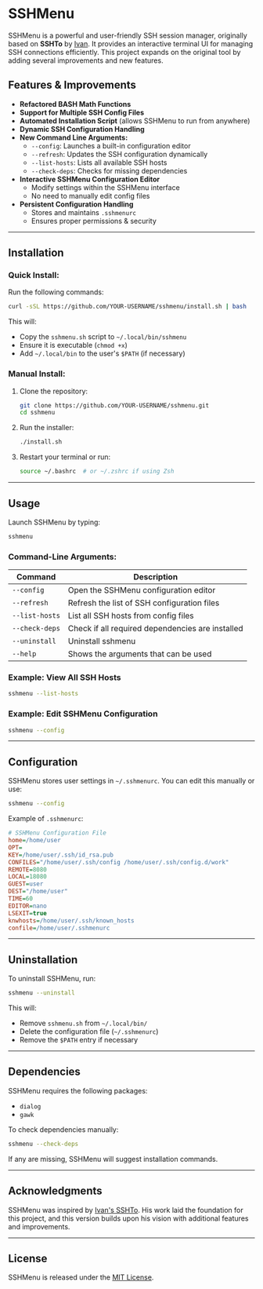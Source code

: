 # SSHMenu

SSHMenu is a powerful and user-friendly SSH session manager, originally based on **SSHTo** by [Ivan](https://github.com/vaniacer/sshto). It provides an interactive terminal UI for managing SSH connections efficiently. This project expands on the original tool by adding several improvements and new features.

## Features & Improvements

- **Refactored BASH Math Functions**
- **Support for Multiple SSH Config Files**
- **Automated Installation Script** (allows SSHMenu to run from anywhere)
- **Dynamic SSH Configuration Handling**
- **New Command Line Arguments:**
  - `--config`: Launches a built-in configuration editor
  - `--refresh`: Updates the SSH configuration dynamically
  - `--list-hosts`: Lists all available SSH hosts
  - `--check-deps`: Checks for missing dependencies
- **Interactive SSHMenu Configuration Editor**
  - Modify settings within the SSHMenu interface
  - No need to manually edit config files
- **Persistent Configuration Handling**
  - Stores and maintains `.sshmenurc`
  - Ensures proper permissions & security

---

## Installation

### **Quick Install:**
Run the following commands:
```bash
curl -sSL https://github.com/YOUR-USERNAME/sshmenu/install.sh | bash
```
This will:
- Copy the `sshmenu.sh` script to `~/.local/bin/sshmenu`
- Ensure it is executable (`chmod +x`)
- Add `~/.local/bin` to the user's `$PATH` (if necessary)

### **Manual Install:**
1. Clone the repository:
   ```bash
   git clone https://github.com/YOUR-USERNAME/sshmenu.git
   cd sshmenu
   ```
2. Run the installer:
   ```bash
   ./install.sh
   ```
3. Restart your terminal or run:
   ```bash
   source ~/.bashrc  # or ~/.zshrc if using Zsh
   ```

---

## Usage

Launch SSHMenu by typing:
```bash
sshmenu
```

### **Command-Line Arguments:**
| Command | Description |
|---------|-------------|
| `--config` | Open the SSHMenu configuration editor |
| `--refresh` | Refresh the list of SSH configuration files |
| `--list-hosts` | List all SSH hosts from config files |
| `--check-deps` | Check if all required dependencies are installed |
| `--uninstall` | Uninstall sshmenu |
| `--help` | Shows the arguments that can be used |

### **Example: View All SSH Hosts**
```bash
sshmenu --list-hosts
```

### **Example: Edit SSHMenu Configuration**
```bash
sshmenu --config
```

---

## Configuration

SSHMenu stores user settings in `~/.sshmenurc`. You can edit this manually or use:
```bash
sshmenu --config
```

Example of `.sshmenurc`:
```ini
# SSHMenu Configuration File
home=/home/user
OPT=
KEY=/home/user/.ssh/id_rsa.pub
CONFILES="/home/user/.ssh/config /home/user/.ssh/config.d/work"
REMOTE=8080
LOCAL=18080
GUEST=user
DEST="/home/user"
TIME=60
EDITOR=nano
LSEXIT=true
knwhosts=/home/user/.ssh/known_hosts
confile=/home/user/.sshmenurc
```

---

## Uninstallation
To uninstall SSHMenu, run:
```bash
sshmenu --uninstall
```
This will:
- Remove `sshmenu.sh` from `~/.local/bin/`
- Delete the configuration file (`~/.sshmenurc`)
- Remove the `$PATH` entry if necessary

---

## Dependencies
SSHMenu requires the following packages:
- `dialog`
- `gawk`

To check dependencies manually:
```bash
sshmenu --check-deps
```
If any are missing, SSHMenu will suggest installation commands.

---

## Acknowledgments
SSHMenu was inspired by [Ivan's SSHTo](https://github.com/vaniacer/sshto). His work laid the foundation for this project, and this version builds upon his vision with additional features and improvements.

---

## License
SSHMenu is released under the [MIT License](LICENSE).
